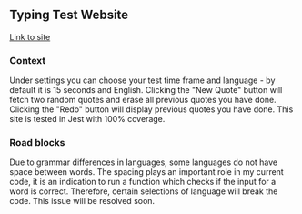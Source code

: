 ## Typing Test Website

[Link to site](https://pea-nut-z.github.io/PeaType/)

### Context

Under settings you can choose your test time frame and language - by default it is 15 seconds and English. Clicking the "New Quote" button will fetch two random quotes and erase all previous quotes you have done. Clicking the "Redo" button will display previous quotes you have done. This site is tested in Jest with 100% coverage.

### Road blocks

Due to grammar differences in languages, some languages do not have space between words. The spacing plays an important role in my current code, it is an indication to run a function which checks if the input for a word is correct. Therefore, certain selections of language will break the code. This issue will be resolved soon.

